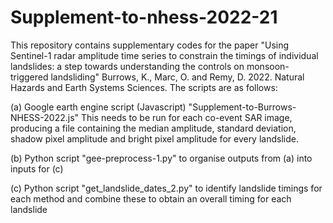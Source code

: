 # Supplement-to-nhess-2022-21
This repository contains supplementary codes for the paper "Using Sentinel-1 radar amplitude time series to constrain the timings of individual landslides: a step towards understanding the controls on monsoon-triggered landsliding" Burrows, K., Marc, O. and Remy, D. 2022. Natural Hazards and Earth Systems Sciences.
The scripts are as follows:

(a) Google earth engine script (Javascript) "Supplement-to-Burrows-NHESS-2022.js" This needs to be run for each co-event SAR image, producing a file containing the median amplitude, standard deviation, shadow pixel amplitude and bright pixel amplitude for every landslide.

(b) Python script  "gee-preprocess-1.py" to organise outputs from (a) into inputs for (c)

(c) Python script "get_landslide_dates_2.py" to identify landslide timings for each method and combine these to obtain an overall timing for each landslide
